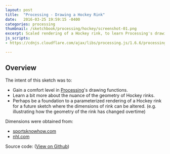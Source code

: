 ```yaml
---
layout: post
title:  "Processing - Drawing a Hockey Rink"
date:   2016-03-25 19:59:15 -0400
categories: processing
thumbnail: /sketchbook/processing/hockey/screenshot-01.png
excerpt: Scaled rendering of a Hockey rink, to learn Processing's drawing functions.
js_scripts:
- https://cdnjs.cloudflare.com/ajax/libs/processing.js/1.6.6/processing.js

---
```


<canvas data-processing-sources="/sketchbook/processing/hockey/hockey.pde"></canvas>

## Overview

The intent of this sketch was to:

- Gain a comfort level in [Processing][processing-home]'s drawing functions.
- Learn a bit more about the nuance of the geometry of Hockey rinks.
- Perhaps be a foundation to a parameterized rendering of a Hockey rink for a future sketch where the dimensions of rink can be altered. (e.g. illustrating how the geometry of the rink has changed overtime)

Dimensions were obtained from:

- [sportsknowhow.com][sportsknowhow-hockey]
- [nhl.com][nhl-ice]

Source code: ([View on Github][source-code])

[source-code]: https://github.com/brianhonohan/sketchbook/blob/239267208fd06a578e49a80155f61e5c5ac08e3d/processing/hockey/hockey.pde
[processing-home]: https://processing.org
[sportsknowhow-hockey]: http://www.sportsknowhow.com/hockey/dimensions/hockey-rink-dimensions.html
[nhl-ice]: http://www.nhl.com/ice/page.htm?id=26394